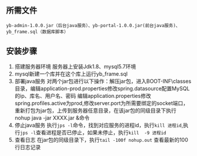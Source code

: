 ## 所需文件
  `yb-admin-1.0.0.jar（后台java服务）、yb-portal-1.0.0.jar(前台java服务)、yb_frame.sql（数据库脚本）`
## 安装步骤
1. 搭建服务器环境
服务器上安装Jdk1.8、mysql5.7环境
2. mysql新建一个库并在这个库上运行yb_frame.sql
3. 部署java服务
对两个jar包进行以下操作：解压jar包，进入BOOT-INF\classes目录，编辑application-prod.properties修改spring.datasource配置MySQL的ip、库名、用户名、密码
编辑application.properties修改spring.profiles.active为prod,修改server.port为所需要绑定的socket端口，重新打包为jar包，上传到服务器任意目录，在该jar包的同级目录下执行  nohup java -jar XXXX.jar &命令
4. 停止java服务
  执行`jps -l`命令，找到对应服务的进程id，执行`kill 进程id`,执行`jps -l`查看进程是否已停止，如果未停止，执行`kill  -9 进程id`
5. 查看日志
  在jar包的同级目录下，执行`tail -100f nohup.out` 查看最新的100行日志记录